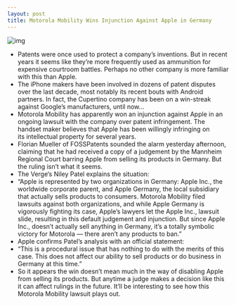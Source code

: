 ```yaml
---
layout: post
title: Motorola Mobility Wins Injunction Against Apple in Germany
---
```

![img](http://media.idownloadblog.com/wp-content/uploads/2011/11/motorola-mobility-logo.jpg)
* Patents were once used to protect a company’s inventions. But in recent years it seems like they’re more frequently used as ammunition for expensive courtroom battles. Perhaps no other company is more familiar with this than Apple.
* The iPhone makers have been involved in dozens of patent disputes over the last decade, most notably its recent bouts with Android partners. In fact, the Cupertino company has been on a win-streak against Google’s manufacturers, until now…
* Motorola Mobility has apparently won an injunction against Apple in an ongoing lawsuit with the company over patent infringement. The handset maker believes that Apple has been willingly infringing on its intellectual property for several years.
* Florian Mueller of FOSSPatents sounded the alarm yesterday afternoon, claiming that he had received a copy of a judgement by the Mannheim Regional Court barring Apple from selling its products in Germany. But the ruling isn’t what it seems.
* The Verge‘s Niley Patel explains the situation:
* “Apple is represented by two organizations in Germany: Apple Inc., the worldwide corporate parent, and Apple Germany, the local subsidiary that actually sells products to consumers. Motorola Mobility filed lawsuits against both organizations, and while Apple Germany is vigorously fighting its case, Apple’s lawyers let the Apple Inc., lawsuit slide, resulting in this default judgement and injunction. But since Apple Inc., doesn’t actually sell anything in Germany, it’s a totally symbolic victory for Motorola — there aren’t any products to ban.”
* Apple confirms Patel’s analysis with an official statement:
* “This is a procedural issue that has nothing to do with the merits of this case. This does not affect our ability to sell products or do business in Germany at this time.”
* So it appears the win doesn’t mean much in the way of disabling Apple from selling its products. But anytime a judge makes a decision like this it can affect rulings in the future. It’ll be interesting to see how this Motorola Mobility lawsuit plays out.

